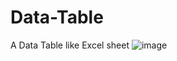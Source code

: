# Data-Table
A Data Table like Excel sheet 
![image](https://github.com/aman1272/Data-Table/assets/96410236/813421f1-24a2-4007-a4fd-59979879aa6f)
